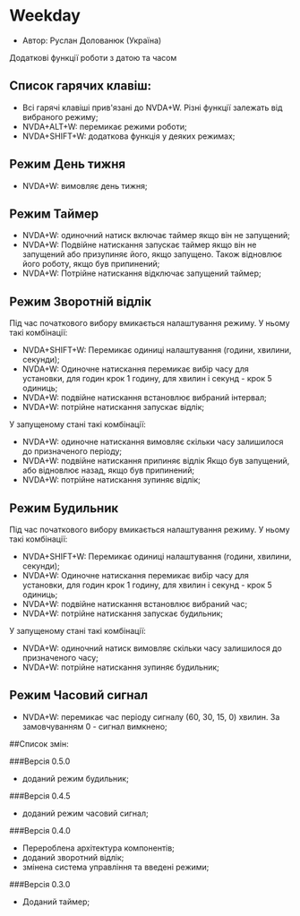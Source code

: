 # Weekday

* Автор: Руслан Долованюк (Україна)


Додаткові функції роботи з датою та часом

## Список гарячих клавіш:
* Всі гарячі клавіші прив'язані до NVDA+W. Різні функції залежать від вибраного режиму;
* NVDA+ALT+W: перемикає режими роботи;
* NVDA+SHIFT+W: додаткова функція у деяких режимах;

## Режим День тижня
* NVDA+W: вимовляє день тижня;

## Режим Таймер
* NVDA+W: одиночний натиск включає таймер якщо він не запущений;
* NVDA+W: Подвійне натискання запускає таймер якщо він не запущений або призупиняє його, якщо запущено. Також відновлює його роботу, якщо був припинений;
* NVDA+W: Потрійне натискання відключає запущений таймер;

## Режим Зворотній відлік
Під час початкового вибору вмикається налаштування режиму. У ньому такі комбінації:
* NVDA+SHIFT+W: Перемикає одиниці налаштування (години, хвилини, секунди);
* NVDA+W: Одиночне натискання перемикає вибір часу для установки, для годин крок 1 годину, для хвилин і секунд - крок 5 одиниць;
* NVDA+W: подвійне натискання встановлює вибраний інтервал;
* NVDA+W: потрійне натискання запускає відлік;

У запущеному стані такі комбінації:
* NVDA+W: одиночне натискання вимовляє скільки часу залишилося до призначеного періоду;
* NVDA+W: подвійне натискання припиняє відлік Якщо був запущений, або відновлює назад, якщо був припинений;
* NVDA+W: потрійне натискання зупиняє відлік;

## Режим Будильник
Під час початкового вибору вмикається налаштування режиму. У ньому такі комбінації:
* NVDA+SHIFT+W: Перемикає одиниці налаштування (години, хвилини, секунди);
* NVDA+W: Одиночне натискання перемикає вибір часу для установки, для годин крок 1 годину, для хвилин і секунд - крок 5 одиниць;
* NVDA+W: подвійне натискання встановлює вибраний час;
* NVDA+W: потрійне натискання запускає будильник;

У запущеному стані такі комбінації:
* NVDA+W: одиночний натиск вимовляє скільки часу залишилося до призначеного часу;
* NVDA+W: потрійне натискання зупиняє будильник;

## Режим Часовий сигнал
* NVDA+W: перемикає час періоду сигналу (60, 30, 15, 0) хвилин. За замовчуванням 0 - сигнал вимкнено;

##Список змін:

###Версія 0.5.0

* доданий режим будильник;

###Версія 0.4.5

* доданий режим часовий сигнал;

###Версія 0.4.0

* Перероблена архітектура компонентів;
* доданий зворотний відлік;
* змінена система управління та введені режими;

###Версія 0.3.0

* Доданий таймер;
